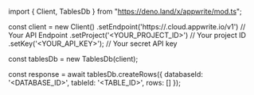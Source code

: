 import { Client, TablesDb } from "https://deno.land/x/appwrite/mod.ts";

const client = new Client()
    .setEndpoint('https://<REGION>.cloud.appwrite.io/v1') // Your API Endpoint
    .setProject('<YOUR_PROJECT_ID>') // Your project ID
    .setKey('<YOUR_API_KEY>'); // Your secret API key

const tablesDb = new TablesDb(client);

const response = await tablesDb.createRows({
    databaseId: '<DATABASE_ID>',
    tableId: '<TABLE_ID>',
    rows: []
});
